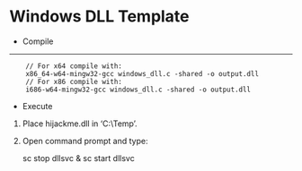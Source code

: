 Windows DLL Template
====================



- Compile
*********

        // For x64 compile with:
        x86_64-w64-mingw32-gcc windows_dll.c -shared -o output.dll
        // For x86 compile with:
        i686-w64-mingw32-gcc windows_dll.c -shared -o output.dll


- Execute

1. Place hijackme.dll in ‘C:\Temp’.
2. Open command prompt and type:
   
        
    sc stop dllsvc & sc start dllsvc

